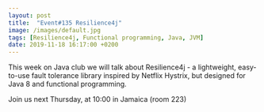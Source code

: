 ```yaml
---
layout: post
title:  "Event#135 Resilience4j"
image: /images/default.jpg
tags: [Resilience4j, Functional programming, Java, JVM]
date: 2019-11-18 16:17:00 +0200
---
```


This week on Java club we will talk about Resilience4j - a lightweight, easy-to-use fault tolerance library inspired by
Netflix Hystrix, but designed for Java 8 and functional programming.[]()

Join us next Thursday, at 10:00 in Jamaica (room 223)
